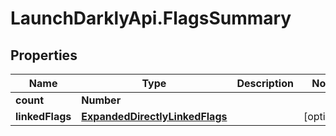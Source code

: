 # LaunchDarklyApi.FlagsSummary

## Properties

Name | Type | Description | Notes
------------ | ------------- | ------------- | -------------
**count** | **Number** |  | 
**linkedFlags** | [**ExpandedDirectlyLinkedFlags**](ExpandedDirectlyLinkedFlags.md) |  | [optional] 


